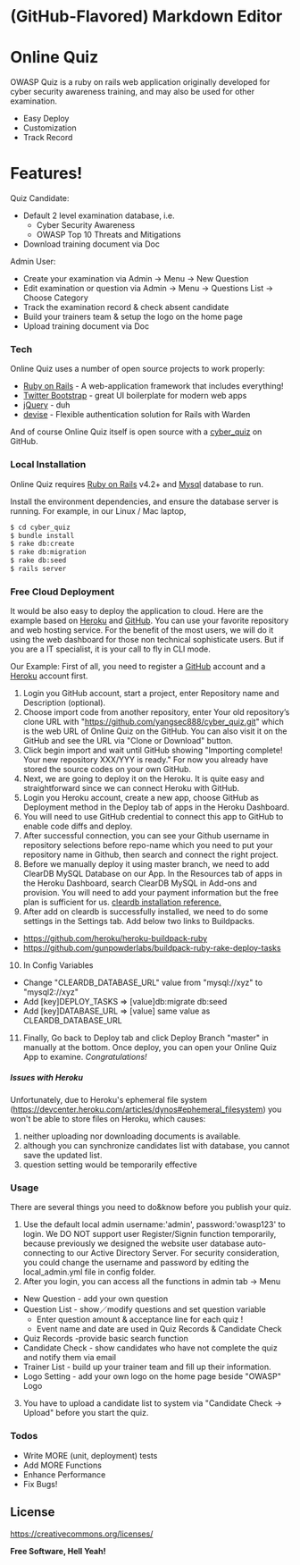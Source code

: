 # (GitHub-Flavored) Markdown Editor
# Online Quiz

OWASP Quiz is a ruby on rails web application originally developed for cyber security awareness training, and may also be used for other examination.

  - Easy Deploy
  - Customization
  - Track Record

# Features!
Quiz Candidate:
  - Default 2 level examination database, i.e.
      - Cyber Security Awareness
      - OWASP Top 10 Threats and Mitigations
  - Download training document via Doc

Admin User:
  - Create your examination via Admin -> Menu -> New Question
  - Edit examination or question via Admin -> Menu -> Questions List -> Choose Category
  - Track the examination record & check absent candidate
  - Build your trainers team & setup the logo on the home page
  - Upload training document via Doc

### Tech

Online Quiz uses a number of open source projects to work properly:

* [Ruby on Rails] - A web-application framework that includes everything!
* [Twitter Bootstrap] - great UI boilerplate for modern web apps
* [jQuery] - duh
* [devise] - Flexible authentication solution for Rails with Warden

And of course Online Quiz itself is open source with a [cyber_quiz] on GitHub.

### Local Installation

Online Quiz requires [Ruby on Rails](http://rubyonrails.org) v4.2+ and [Mysql](https://www.mysql.com/cn/) database to run.

Install the environment dependencies, and ensure the database server is running. For example, in our Linux / Mac laptop,

```sh
$ cd cyber_quiz
$ bundle install
$ rake db:create
$ rake db:migration
$ rake db:seed
$ rails server
```

### Free Cloud Deployment

It would be also easy to deploy the application to cloud. Here are the example based on [Heroku](https://www.heroku.com) and [GitHub](https://github.com). You can use your favorite repository and web hosting service. For the benefit of the most users, we will do it using the web dashboard for those non technical sophisticate users.  But if you are a IT specialist, it is your call to fly in CLI mode.

Our Example:
First of all, you need to register a [GitHub](https://github.com) account and a [Heroku](https://www.heroku.com) account first.
 1. Login you GitHub account, start a project, enter Repository name and Description (optional).
 2. Choose import code from another repository, enter Your old repository’s clone URL with "https://github.com/yangsec888/cyber_quiz.git" which is the web URL of Online Quiz on the GitHub. You can also visit it on the GitHub and see the URL via "Clone or Download" button.
 3. Click begin import and wait until GitHub showing "Importing complete! Your new repository XXX/YYY is ready." For now you already have stored the source codes on your own GitHub.
 4. Next, we are going to deploy it on the Heroku. It is quite easy and straightforward since we can connect Heroku with GitHub.
 5. Login you Heroku account, create a new app, choose GitHub as Deployment method in the Deploy tab of apps in the Heroku Dashboard.
 6. You will need to use GitHub credential to connect this app to GitHub to enable code diffs and deploy.
 7. After successful connection, you can see your Github username in repository selections before repo-name which you need to put your repository name in Github, then search and connect the right project.
 8. Before we manually deploy it using master branch, we need to add ClearDB MySQL Database on our App. In the Resources tab of apps in the Heroku Dashboard, search ClearDB MySQL in Add-ons and provision. You will need to add your payment information but the free plan is sufficient for us.  [cleardb installation reference.](https://devcenter.heroku.com/articles/cleardb)
 9. After add on  cleardb is successfully installed, we need to do some settings in the Settings tab. Add below two links to Buildpacks.
  * https://github.com/heroku/heroku-buildpack-ruby
  * https://github.com/gunpowderlabs/buildpack-ruby-rake-deploy-tasks
10. In Config Variables
* Change "CLEARDB_DATABASE_URL" value from "mysql://xyz" to "mysql2://xyz"
* Add [key]DEPLOY_TASKS => [value]db:migrate db:seed
* Add [key]DATABASE_URL => [value] same value as CLEARDB_DATABASE_URL
11. Finally, Go back to Deploy tab and click Deploy Branch "master" in manually at the bottom. Once deploy, you can open your Online Quiz App to examine. *Congratulations!*

##### Issues with Heroku

Unfortunately, due to Heroku's ephemeral file system (https://devcenter.heroku.com/articles/dynos#ephemeral_filesystem) you won't be able to store files on Heroku, which causes:

1. 	neither uploading nor downloading documents is available.
2. 	although you can synchronize candidates list with database, you cannot save the updated list.
3. 	question setting would be temporarily effective 

### Usage
There are several things you need to do&know before you publish your quiz.
1. Use the default local admin username:'admin', password:'owasp123' to login. We DO NOT support user Register/Signin function temporarily, because previously we designed the website user database auto-connecting to our Active Directory Server. For security consideration, you could change the username and password by editing the local_admin.yml file in config folder.
2. After you login, you can access all the functions in admin tab -> Menu
* New Question - add your own question
* Question List - show／modify questions and set question variable
    * Enter question amount & acceptance line for each quiz !
    * Event name and date are used in Quiz Records & Candidate Check
* Quiz Records -provide basic search function
* Candidate Check - show candidates who have not complete the quiz and notify them via email
* Trainer List - build up your trainer team and fill up their information.
* Logo Setting - add your own logo on the home page beside "OWASP" Logo
3. You have to upload a candidate list to system via "Candidate Check -> Upload" before you start the quiz.

### Todos

 - Write MORE (unit, deployment) tests
 - Add MORE Functions
 - Enhance Performance
 - Fix Bugs!

License
----
https://creativecommons.org/licenses/

**Free Software, Hell Yeah!**

[//]: # (These are reference links used in the body of this note and get stripped out when the markdown processor does its job. There is no need to format nicely because it shouldn't be seen. Thanks SO - http://stackoverflow.com/questions/4823468/store-comments-in-markdown-syntax)

   [cyber_quiz]: <https://github.com/yangsec888/cyber_quiz>
   [Twitter Bootstrap]: <http://twitter.github.com/bootstrap/>
   [jQuery]: <http://jquery.com>
   [Ruby on Rails]: <http://rubyonrails.org>
   [devise]: <https://github.com/plataformatec/devise>



